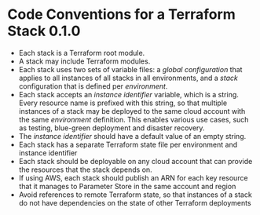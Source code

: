 # Code Conventions for a Terraform Stack 0.1.0

- Each stack is a Terraform root module.
- A stack may include Terraform modules.
- Each stack uses two sets of variable files: a *global  configuration* that applies to all instances of all stacks in all environments, and a *stack* configuration that is defined per *environment*.
- Each stack accepts an *instance identifier* variable, which is a string. Every resource name is prefixed with this string, so that multiple instances of a stack may be deployed to the same cloud account with the same *environment* definition. This enables various use cases, such as testing, blue-green deployment and disaster recovery.
- The *instance identifier* should have a default value of an empty string.
- Each stack has a separate Terraform state file per environment and instance identifier
- Each stack should be deployable on any cloud account that can provide the resources that the stack depends on.
- If using AWS, each stack should publish an ARN for each key resource that it manages to Parameter Store in the same account and region
- Avoid references to remote Terraform state, so that instances of a stack do not have dependencies on the state of other Terraform deployments
